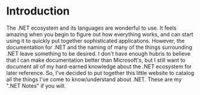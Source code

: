 # Introduction

The .NET ecosystem and its languages are wonderful to use. It feels amazing when you begin to figure out how everything works, and can start using it to quickly put together sophisticated applications. However, the documentation for .NET and the naming of many of the things surrounding .NET leave something to be desired. I don't have enough hubris to believe that I can make documentation better than Microsoft's, but I still want to document all of my hard-earned knowledge about the .NET ecosystem for later reference. So, I've decided to put together this little website to catalog all the things I've come to know/understand about .NET. These are my ".NET Notes" if you will.
